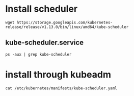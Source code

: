 # Install scheduler
```
wget https://storage.googleapis.com/kubernetes-release/release/v1.13.0/bin/linux/amd64/kube-scheduler
```
## kube-scheduler.service
```
ps -aux | grep kube-scheduler
```

# install through kubeadm
```
cat /etc/kubernetes/manifests/kube-scheduler.yaml
```
